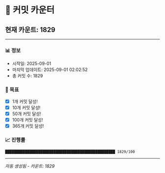 # 🔢 커밋 카운터

## 현재 카운트: 1829

---

### 📊 정보
- 시작일: 2025-09-01
- 마지막 업데이트: 2025-09-01 02:02:52
- 총 커밋 수: 1829

### 🎯 목표
- [x] 1개 커밋 달성!
- [x] 10개 커밋 달성!
- [x] 50개 커밋 달성!
- [x] 100개 커밋 달성!
- [x] 365개 커밋 달성!

### 📈 진행률
```
██████████████████████████████████████████████████ 1829/100
```

---
*자동 생성됨 - 카운트: 1829*
